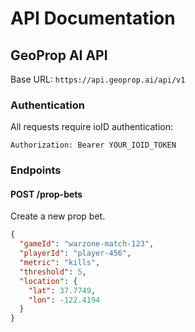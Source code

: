# API Documentation 
 
## GeoProp AI API 
 
Base URL: `https://api.geoprop.ai/api/v1` 
 
### Authentication 
 
All requests require ioID authentication: 
 
```http 
Authorization: Bearer YOUR_IOID_TOKEN 
``` 
 
### Endpoints 
 
#### POST /prop-bets 
 
Create a new prop bet. 
 
```json 
{ 
  "gameId": "warzone-match-123", 
  "playerId": "player-456", 
  "metric": "kills", 
  "threshold": 5, 
  "location": { 
    "lat": 37.7749, 
    "lon": -122.4194 
  } 
} 
``` 
